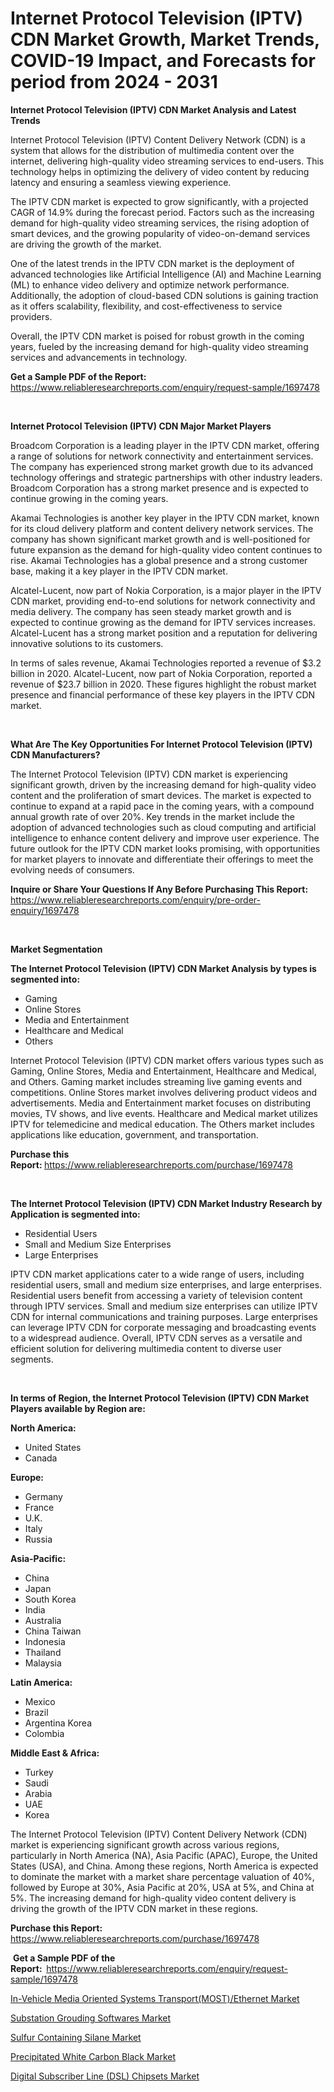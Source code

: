 <p><h1>Internet Protocol Television (IPTV) CDN Market Growth, Market Trends, COVID-19 Impact, and Forecasts for period from 2024 - 2031</h1></p><p><strong>Internet Protocol Television (IPTV) CDN Market Analysis and Latest Trends</strong></p>
<p><p>Internet Protocol Television (IPTV) Content Delivery Network (CDN) is a system that allows for the distribution of multimedia content over the internet, delivering high-quality video streaming services to end-users. This technology helps in optimizing the delivery of video content by reducing latency and ensuring a seamless viewing experience. </p><p>The IPTV CDN market is expected to grow significantly, with a projected CAGR of 14.9% during the forecast period. Factors such as the increasing demand for high-quality video streaming services, the rising adoption of smart devices, and the growing popularity of video-on-demand services are driving the growth of the market. </p><p>One of the latest trends in the IPTV CDN market is the deployment of advanced technologies like Artificial Intelligence (AI) and Machine Learning (ML) to enhance video delivery and optimize network performance. Additionally, the adoption of cloud-based CDN solutions is gaining traction as it offers scalability, flexibility, and cost-effectiveness to service providers. </p><p>Overall, the IPTV CDN market is poised for robust growth in the coming years, fueled by the increasing demand for high-quality video streaming services and advancements in technology.</p></p>
<p><strong>Get a Sample PDF of the Report:&nbsp;</strong> <a href="https://www.reliableresearchreports.com/enquiry/request-sample/1697478">https://www.reliableresearchreports.com/enquiry/request-sample/1697478</a></p>
<p>&nbsp;</p>
<p><strong>Internet Protocol Television (IPTV) CDN Major Market Players</strong></p>
<p><p>Broadcom Corporation is a leading player in the IPTV CDN market, offering a range of solutions for network connectivity and entertainment services. The company has experienced strong market growth due to its advanced technology offerings and strategic partnerships with other industry leaders. Broadcom Corporation has a strong market presence and is expected to continue growing in the coming years.</p><p>Akamai Technologies is another key player in the IPTV CDN market, known for its cloud delivery platform and content delivery network services. The company has shown significant market growth and is well-positioned for future expansion as the demand for high-quality video content continues to rise. Akamai Technologies has a global presence and a strong customer base, making it a key player in the IPTV CDN market.</p><p>Alcatel-Lucent, now part of Nokia Corporation, is a major player in the IPTV CDN market, providing end-to-end solutions for network connectivity and media delivery. The company has seen steady market growth and is expected to continue growing as the demand for IPTV services increases. Alcatel-Lucent has a strong market position and a reputation for delivering innovative solutions to its customers.</p><p>In terms of sales revenue, Akamai Technologies reported a revenue of $3.2 billion in 2020. Alcatel-Lucent, now part of Nokia Corporation, reported a revenue of $23.7 billion in 2020. These figures highlight the robust market presence and financial performance of these key players in the IPTV CDN market.</p></p>
<p>&nbsp;</p>
<p><strong>What Are The Key Opportunities For Internet Protocol Television (IPTV) CDN Manufacturers?</strong></p>
<p><p>The Internet Protocol Television (IPTV) CDN market is experiencing significant growth, driven by the increasing demand for high-quality video content and the proliferation of smart devices. The market is expected to continue to expand at a rapid pace in the coming years, with a compound annual growth rate of over 20%. Key trends in the market include the adoption of advanced technologies such as cloud computing and artificial intelligence to enhance content delivery and improve user experience. The future outlook for the IPTV CDN market looks promising, with opportunities for market players to innovate and differentiate their offerings to meet the evolving needs of consumers.</p></p>
<p><strong>Inquire or Share Your Questions If Any Before Purchasing This Report:</strong> <a href="https://www.reliableresearchreports.com/enquiry/pre-order-enquiry/1697478">https://www.reliableresearchreports.com/enquiry/pre-order-enquiry/1697478</a></p>
<p>&nbsp;</p>
<p><strong>Market Segmentation</strong></p>
<p><strong>The Internet Protocol Television (IPTV) CDN Market Analysis by types is segmented into:</strong></p>
<p><ul><li>Gaming</li><li>Online Stores</li><li>Media and Entertainment</li><li>Healthcare and Medical</li><li>Others</li></ul></p>
<p><p>Internet Protocol Television (IPTV) CDN market offers various types such as Gaming, Online Stores, Media and Entertainment, Healthcare and Medical, and Others. Gaming market includes streaming live gaming events and competitions. Online Stores market involves delivering product videos and advertisements. Media and Entertainment market focuses on distributing movies, TV shows, and live events. Healthcare and Medical market utilizes IPTV for telemedicine and medical education. The Others market includes applications like education, government, and transportation.</p></p>
<p><strong>Purchase this Report:&nbsp;</strong><a href="https://www.reliableresearchreports.com/purchase/1697478">https://www.reliableresearchreports.com/purchase/1697478</a></p>
<p>&nbsp;</p>
<p><strong>The Internet Protocol Television (IPTV) CDN Market Industry Research by Application is segmented into:</strong></p>
<p><ul><li>Residential Users</li><li>Small and Medium Size Enterprises</li><li>Large Enterprises</li></ul></p>
<p><p>IPTV CDN market applications cater to a wide range of users, including residential users, small and medium size enterprises, and large enterprises. Residential users benefit from accessing a variety of television content through IPTV services. Small and medium size enterprises can utilize IPTV CDN for internal communications and training purposes. Large enterprises can leverage IPTV CDN for corporate messaging and broadcasting events to a widespread audience. Overall, IPTV CDN serves as a versatile and efficient solution for delivering multimedia content to diverse user segments.</p></p>
<p>&nbsp;</p>
<p><strong>In terms of Region, the Internet Protocol Television (IPTV) CDN Market Players available by Region are:</strong></p>
<p>
    <p> <strong> North America: </strong>
        <ul>
            <li>United States</li>
            <li>Canada</li>
        </ul>
        </p> 
    <p> <strong> Europe: </strong>
        <ul>
            <li>Germany</li>
            <li>France</li>
            <li>U.K.</li>
            <li>Italy</li>
            <li>Russia</li>
        </ul>
        </p> 
    <p> <strong> Asia-Pacific: </strong>
        <ul>
            <li>China</li>
            <li>Japan</li>
            <li>South Korea</li>
            <li>India</li>
            <li>Australia</li>
            <li>China Taiwan</li>
            <li>Indonesia</li>
            <li>Thailand</li>
            <li>Malaysia</li>
        </ul>
        </p> 
    <p> <strong> Latin America: </strong>
        <ul>
            <li>Mexico</li>
            <li>Brazil</li>
            <li>Argentina Korea</li>
            <li>Colombia</li>
        </ul>
        </p> 
    <p> <strong> Middle East & Africa: </strong>
        <ul>
            <li>Turkey</li>
            <li>Saudi</li>
            <li>Arabia</li>
            <li>UAE</li>
            <li>Korea</li>
        </ul>
    </p>
    </p>
<p><p>The Internet Protocol Television (IPTV) Content Delivery Network (CDN) market is experiencing significant growth across various regions, particularly in North America (NA), Asia Pacific (APAC), Europe, the United States (USA), and China. Among these regions, North America is expected to dominate the market with a market share percentage valuation of 40%, followed by Europe at 30%, Asia Pacific at 20%, USA at 5%, and China at 5%. The increasing demand for high-quality video content delivery is driving the growth of the IPTV CDN market in these regions.</p></p>
<p><strong>Purchase this Report: </strong><a href="https://www.reliableresearchreports.com/purchase/1697478">https://www.reliableresearchreports.com/purchase/1697478</a></p>
<p>&nbsp;<strong>Get a Sample PDF of the Report:&nbsp;&nbsp;</strong><a href="https://www.reliableresearchreports.com/enquiry/request-sample/1697478">https://www.reliableresearchreports.com/enquiry/request-sample/1697478</a></p>
<p><strong></strong></p>
<p><p><a href="https://github.com/indrystar/Market-Research-Report-List-2/blob/main/in-vehicle-media-oriented-systems-transportmostethernet-market.md">In-Vehicle Media Oriented Systems Transport(MOST)/Ethernet Market</a></p><p><a href="https://medium.com/@sarahchavez1995/substation-grouding-softwares-market-report-reveals-the-latest-trends-and-growth-opportunities-of-6da18a870297">Substation Grouding Softwares Market</a></p><p><a href="https://issuu.com/reportprime-2/docs/sulfur-containing-silane-market-size-2030.pptx">Sulfur Containing Silane Market</a></p><p><a href="https://issuu.com/reportprime-2/docs/precipitated-white-carbon-black-market-size-2030.p">Precipitated White Carbon Black Market</a></p><p><a href="https://github.com/AKSHATREPORTPRIME/Market-Research-Report-List-3/blob/main/digital-subscriber-line-dsl-chipsets-market.md">Digital Subscriber Line (DSL) Chipsets Market</a></p></p>
